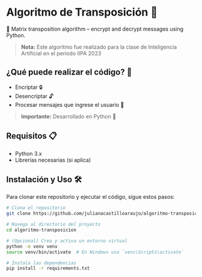 # Algoritmo de Transposición 🐍
🔐 Matrix transposition algorithm – encrypt and decrypt messages using Python.

> **Nota:** Este algoritmo fue realizado para la clase de Inteligencia Artificial en el periodo IIPA 2023

## ¿Qué puede realizar el código? 🚀
- Encriptar 🔒
- Desencriptar 🔓
- Procesar mensajes que ingrese el usuario 💬

> **Importante:** Desarrollado en Python 🐍

## Requisitos 📋
- Python 3.x
- Librerías necesarias (si aplica)

## Instalación y Uso 🛠️
Para clonar este repositorio y ejecutar el código, sigue estos pasos:

```bash
# Clona el repositorio
git clone https://github.com/julianacastilloaraujo/algoritmo-transposicion.git

# Navega al directorio del proyecto
cd algoritmo-transposicion

# (Opcional) Crea y activa un entorno virtual
python -m venv venv
source venv/bin/activate  # En Windows usa `venv\Scripts\activate`

# Instala las dependencias
pip install -r requirements.txt
